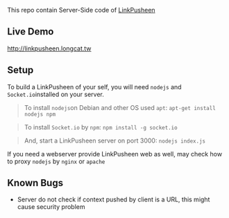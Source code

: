 

This repo contain Server-Side code of [LinkPusheen](https://github.com/leemiyinghao/LinkPusheen)

## Live Demo

<http://linkpusheen.longcat.tw>

## Setup

To build a LinkPusheen of your self, you will need `nodejs` and `Socket.io`installed on your server.

>To install `nodejs`on Debian and other OS used `apt`:
>`apt-get install nodejs npm`

>To install `Socket.io` by `npm`:
>`npm install -g socket.io`

>And, start a LinkPusheen server on port 3000:
>`nodejs index.js`

If you need a webserver provide LinkPusheen web as well, may check how to proxy `nodejs` by `nginx` or `apache`

## Known Bugs

- Server do not check if context pushed by client is a URL, this might cause security problem
